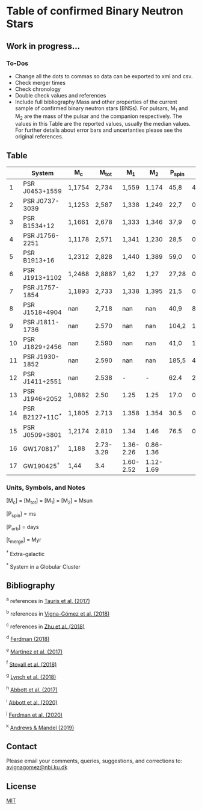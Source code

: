 # Table of confirmed Binary Neutron Stars

## Work in progress...
### To-Dos
- Change all the dots to commas so data can be exported to xml and csv.
- Check merger times
- Check chronology
- Double check values and references
- Include full bibliography
Mass and other properties of the current sample of confirmed binary neutron stars (BNSs). For pulsars, M<sub>1</sub> and M<sub>2</sub> are the mass of the pulsar and the companion respectively. The values in this Table are the reported values, usually the median values. For further details about error bars and uncertanties please see the original references.

## Table
|     | System         | M<sub>c</sub> | M<sub>tot</sub> | M<sub>1</sub> | M<sub>2</sub> | P<sub>spin</sub> | P<sub>orb</sub> | e      | t<sub>merge</sub>  | Ref   | Year |
| --- | -------------- | ------------- | --------------- | ------------- | ------------- | ---------------- | ----------------| ------ | -------------------| ----- | ---- |
| 1   | PSR J0453+1559 | 1,1754        | 2,734           | 1,559         | 1,174         | 45,8             | 4,072            | 0,113  | >H<sub>0</sub><sup>-1</sup>                | a,b   |           |
| 2   | PSR J0737-3039 | 1,1253        | 2,587           | 1,338         | 1,249         | 22,7             | 0,102            | 0,088  | 204                                              | a,b   |           |
| 3   | PSR B1534+12   | 1,1661        | 2,678           | 1,333         | 1,346         | 37,9             | 0,421            | 0,274  | 248                                              | a,b   |           |
| 4   | PSR J1756-2251 | 1,1178         | 2,571          | 1,341         | 1,230         | 28,5             | 0,320            | 0,181  | 443                                              | a,b   |           |
| 5   | PSR B1913+16   | 1,2312         | 2,828          | 1,440         | 1,389         | 59,0             | 0,323            | 0,617  | 108                                              | a,b   |           |
| 6   | PSR J1913+1102 | 1,2468         | 2,8887         | 1,62          | 1,27          | 27,28            | 0,206            | 0,09   | 2687                                              | a,b   |           |
| 7   | PSR J1757-1854 | 1,1893         | 2,733          | 1,338         | 1,395         | 21,5             | 0,183            | 0,606  | 76, 130                                          | b,c   |           |
| 8   | PSR J1518+4904 | nan            | 2,718          | nan           | nan           | 40,9             | 8,634            | 0,249  | >H<sub>0</sub><sup>-1</sup>                | a,b   |           |
| 9   | PSR J1811-1736 | nan            | 2.570          | nan           | nan           | 104,2            | 18,779           | 0,828  | >H<sub>0</sub><sup>-1</sup>                | a,b   |           |
| 10  | PSR J1829+2456 | nan            | 2.590          | nan           | nan           | 41,0             | 1,176            | 0,139  | >H<sub>0</sub><sup>-1</sup>                | a,b   |           |
| 11  | PSR J1930-1852 | nan            | 2.590          | nan           | nan           | 185,5            | 45,060           | 0,399  | >H<sub>0</sub><sup>-1</sup>                | a,b   |           |
| 12  | PSR J1411+2551 | nan            | 2.538    | -             | -             | 62.4             | 2,616            | 0.1699 | >H<sub>0</sub><sup>-1</sup>                | b,e   |           |
| 13  | PSR J1946+2052 | 1,0882         | 2.50      | 1.25          | 1.25          | 17.0             | 0,078            | 0.06   | 46                                                | c,f   |           |
| 14  | PSR B2127+11C<sup>*</sup>   | 1,1805         | 2.713             | 1.358         | 1.354         | 30.5             | 0,335            | 0.681  | 97                                                | a   |           |
| 15  | PSR J0509+3801 | 1,2174         | 2.810          | 1.34     | 1.46     | 76.5             | 0,380            | 0.586  | 153                                                | g   |           |
| 16  | GW170817<sup>†</sup>        | 1,188          | 2.73-3.29        | 1.36-2.26     | 0.86-1.36     |              |            |  |                                                 | h   |           |
| 17  | GW190425<sup>†</sup>        | 1,44     | 3.4        | 1.60-2.52     | 1.12-1.69     |              |            |  |                                                 | i   |           |




### Units, Symbols, and Notes
[M<sub>c</sub>] = [M<sub>tot</sub>] = [M<sub>1</sub>] = [M<sub>2</sub>] = Msun

[P<sub>spin</sub>] = ms

[P<sub>orb</sub>] = days

[t<sub>merge</sub>] = Myr

<sup>†</sup> Extra-galactic 

<sup>*</sup> System in a Globular Cluster 

## Bibliography

<sup>a</sup> references in [Tauris et al. (2017)](https://ui.adsabs.harvard.edu/abs/2017ApJ...846..170T/abstract)

<sup>b</sup> references in [Vigna-Gómez et al. (2018)](https://ui.adsabs.harvard.edu/abs/2018MNRAS.481.4009V/abstract)

<sup>c</sup> references in [Zhu et al. (2018)](https://ui.adsabs.harvard.edu/abs/2018PhRvD..98d3002Z/abstract)

<sup>d</sup> [Ferdman (2018)](https://ui.adsabs.harvard.edu/abs/2018IAUS..337..146F/abstract)

<sup>e</sup> [Martinez et al. (2017)](https://ui.adsabs.harvard.edu/abs/2017ApJ...851L..29M/abstract)

<sup>f</sup> [Stovall et al. (2018)](https://ui.adsabs.harvard.edu/abs/2018ApJ...854L..22S/abstract)

<sup>g</sup> [Lynch et al. (2018)](https://ui.adsabs.harvard.edu/abs/2018ApJ...859...93L/abstract)

<sup>h</sup> [Abbott et al. (2017)](https://ui.adsabs.harvard.edu/abs/2017PhRvL.119p1101A/abstract)

<sup>i</sup> [Abbott et al. (2020)](https://ui.adsabs.harvard.edu/abs/2020ApJ...892L...3A/abstract)

<sup>j</sup> [Ferdman et al. (2020)](https://ui.adsabs.harvard.edu/abs/2020Natur.583..211F/abstract)

<sup>k</sup> [Andrews & Mandel (2019)](https://ui.adsabs.harvard.edu/abs/2019ApJ...880L...8A/abstract)

## Contact
Please email your comments, queries, suggestions, and corrections to: avignagomez@nbi.ku.dk


## License
[MIT](https://choosealicense.com/licenses/mit/)

